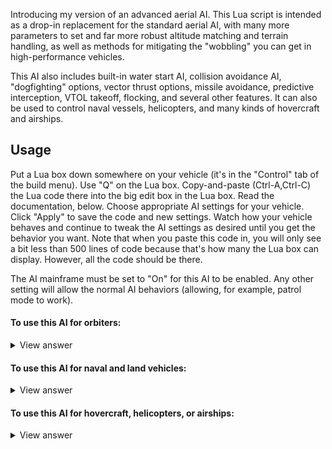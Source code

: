 Introducing my version of an advanced aerial AI. This Lua script is intended as a drop-in replacement for the standard aerial AI, with many more parameters to set and far more robust altitude matching and terrain handling, as well as methods for mitigating the "wobbling" you can get in high-performance vehicles.

This AI also includes built-in water start AI, collision avoidance AI, "dogfighting" options, vector thrust options, missile avoidance, predictive interception, VTOL takeoff, flocking, and several other features. It can also be used to control naval vessels, helicopters, and many kinds of hovercraft and airships.

## Usage ##

Put a Lua box down somewhere on your vehicle (it's in the "Control" tab of the build menu). Use "Q" on the Lua box. Copy-and-paste (Ctrl-A,Ctrl-C) the Lua code there into the big edit box in the Lua box. Read the documentation, below. Choose appropriate AI settings for your vehicle. Click "Apply" to save the code and new settings. Watch how your vehicle behaves and continue to tweak the AI settings as desired until you get the behavior you want.
Note that when you paste this code in, you will only see a bit less than 500 lines of code because that's how many the Lua box can display. However, all the code should be there.

The AI mainframe must be set to "On" for this AI to be enabled. Any other setting will allow the normal AI behaviors (allowing, for example, patrol mode to work).

#### To use this AI for orbiters:

<details>
<summary>View answer</summary>

An "orbiter" is a vehicle that continually circles their target instead of making strafing runs. To do this, set "AngleBeforeTurn" to a larger value, usually between 40-90 degrees depending on your vehicles maneuverability. The smaller the number, the tighter the orbit, and the more maneuverable your vehicle will need to be. Most orbiters use only yawing to turn, so you will also usually need to set "AngleBeforeRoll" to 180 so your vehicle won't try to roll.
</details>

#### To use this AI for naval and land vehicles:

<details>
<summary>View answer</summary>

* Set `AngleBeforeRoll = 180`, so your ship yaws to turn all the time.
* Set `CruiseAltitude` to the typical altitude of your vehicle. This isn't strictly necessary to do but it helps the AI not be confused.
* Set `DeployAlt` to some large negative value so it won't try to do a water start and thus turn off the engines.
* Set `DriveMode` to `0` or `1` for water/land mode controls respectively.
* You will probably want to make your vehicle an orbiter (see above) so it won't try to strafe the enemy and collide with them.
* Set other parameters as desired to control the behavior of the ship. Good luck!
</details>

#### To use this AI for hovercraft, helicopters, or airships:

<details>
<summary>View answer</summary>

* Set `AngleBeforeRoll = 180`, so your ship yaws to turn all the time.
* Set `MaxElevationAngle = 0` so that your ship won't pitch up or down.
* To use thrusters to control altitude, set `UseAltitudeJets = true`.
* To use helicopter blades to control altitude, choose some spinners to set in `HeliSpinners` and/or some dediblades to set in `HeliDediblades`, or set either of these options to `'all'`, and set min and max helicopter blade speeds to an appropriate value for your helicopter.
<details>

#### To use this AI for ramming/kamikaze vehicles:

<details>
<summary>View answer</summary>

* In the dogfighting options, set `MatchTargetAltitude = true` and `MatchAltitudeOffset = 0`. This will make the AI try to match altitudes with the target vehicle. `MatchAltitudeRange` will control how far away the AI will try to do this.
* Set `UsePredictiveGuidance = true` so the vehicle aims where the target will be, not where it is.
* Set `AngleBeforeTurn = 0` so that the vehicle heads directly towards the enemy.
* Set `AvoidTarget = false` OR `CollisionTThreshold = 0` so the collision avoidance code does not try to steer away from a collision.
</details>

#### How to improve FPS

<details>
<summary>View answer</summary>

This AI does a lot of "thinking", potentially considering information about every vehicle and enemy missile in play, many times per second. Under some conditions this can make the AI slow to run, reducing FPS -- particularly this can occur in "swarm builds" in which many copies of this AI are operating in parallel. There are several options which can be used to mitigate this problem:

* Turn off missile avoidance (set `WarningMainframe = -1`) if your vehicle doesn't need it.
* Turn off collision detection if you don't think it will be helpful (set `AvoidFriendlies` and/or `AvoidOtherEnemies` to `false` as appropriate).
* Finally, and perhaps most importantly, increase `UpdateRate` to `2` or more. This will do the most to help, but it will slightly reduce the responsiveness of your vehicle. Your vehicle will still fly, but it won't update it's desired heading or altitude as often.
</details>

#### Where to find SubConstruct IDs

<details>
<summary>View answer</summary>

SubConstruct IDs are needed for the `HeliSpinners`, `VTSpinners`, `VTOLSpinners`, and `ExcludeSpinners` options.
These IDs are attached to spinner blocks. You can find them in the lower-left hand corner of the Spinner GUI, as follows:

<p align="center">
<img src="http://i.imgur.com/P3bf6XT.jpg" alt="SubConstruct IDs" width="600"/>
</p>
</details>

## BASIC OPTIONS
When the vehicle is within `AngleBeforeRoll` degrees of its target, it will try to yaw towards
(or away!) from its target such that its nose is pointed `AngleBeforeTurn` degrees away from it.
If `UsePreferredSide = true`, use a positive value of `AngleBeforeTurn` to approach targets on the right,
a negative value to approach targets on the left. Otherwise, always use a positive value. 

```lua
AngleBeforeTurn = 10
```

If the vehicle is at greater angle than this from it's target, it will try to roll towards it.
(and stop rolling when `AngleBeforeTurn` is reached).
Set this to `180` to NEVER use rolling to turn the vehicle.

```lua
AngleBeforeRoll = 30
```

Outside of this distance, the vehicle will try to close on it's target.
NOTE: All distances are measured along the ground, in meters.

```lua
AttackRunDistance = 600
```

Within this distance, the vehicle will just try to go straight until `AttackRunDistance` is triggered.

```lua
AbortRunDistance = 300
```

Outside of this distance, the AI will try to intercept its target by attempting
to predict it's future position.

```lua
ClosingDistance = 1000
```

If `AttackRunDistance` hasn't been triggered within this time, force an attack run.

```lua
ForceAttackTime = 15
```

Altitude we will try to cruise at by default.

```lua
CruiseAltitude = 100
```

Maximum (straight-line) distance AI will try to permit vehicle to wander from it's target. This is mostly useful for tournaments that impose a distance limit, and vehicles that might run away for various reasons (i.e. missile evasion). After the vehicle goes beyond this limit, will impose an increasingly greater steering force to try to get the vehicle pointed back on target.

```lua
MaxDistance = 5000
```

Maximum positive and negative pitch angles AI will attempt to use while climbing or descending (respectively).
Also limits yaw when vehicle is rolled on it's side.

```lua
MaxPitch = 30
MinPitch = -15
```

## SPEED CONTROL

This AI has various options for controlling speed during various conditions of it's flight. Speed settings may either be expressed as a value in meters/second, or a throttle value, which is a 0-1 value representing as a percentage of the drives power output.

The minimum speed (in m/s) you want your vehicle to go. If your speed ever goes to less than this (perhaps due to low throttle settings and/or battle damage), the throttle will be temporarily set to maximum until you are above the minimum speed.

```lua
MinimumSpeed = 0
```

The maximum speed you want your aircraft to go. If this is exceeded, the AI will temporarily
reduce throttle to 10% of maximum. Some tournaments specify a maximum speed, making this limit helpful.

```lua
MaximumSpeed = 999
```

Maximum throttle we'll cruise at when no enemies are present.

```lua
CruiseThrottle = 1
```

Throttle we'll use when engaged with enemies.

```lua
AttackRunThrottle = 1 -- when on an attack run (angle to target is less than "AngleBeforeRoll") inside of ClosingDistance 
EscapeThrottle = 1    -- triggered after coming within "AbortRunDistance" until "AttackRunDistance" is reached
RollingThrottle = 1   -- when rolling aircraft to face enemy (angle to target is greater than "AngleBeforeRoll")
ClosingThrottle = 1   -- when outside of ClosingDistance AND not in a roll
```

## PID SETTINGS

These settings work similarly to the PID control block available for the normal FtD AI. PID control allows for much more stable flight (if desired). Most people may not need to edit these settings at all. The "P" setting is kP gain, or how powerfully the AI responds to a request for a change in angle. The "D" setting is Td derivative time and helps the AI smooth out overcorrections. Most of the time, the other settings won't need to be changed at all.

```lua
--                   P,        D,       I,    OutMax,   OutMin,    IMax,    IMin
yawPIDData      = {0.2,     0.05,     0.0,         1,       -1,       1,      -1}
rollPIDData     = {0.2,     0.05,     0.0,         1,       -1,       1,      -1}
pitchPIDData    = {0.2,     0.02,     0.0,         1,       -1,       1,      -1}
```

My thanks to Draba, goduranus, and CP75 for their previous work on PID controllers for FtD, which this code also uses.

## HELICOPTER OPTIONS

A list of subconstruct ID's for the individual spinners you want to use for altitude control on a helicopter. Use `'all'` if you want to use all spinners. These do NOT include Dediblades; use the next setting for that.

```lua
HeliSpinners = {}
```

A list of ID's for the individual dediblades you want to use for altitude control on a helicopter. Use `'all'` if you want to use all dediblades. Right now you'll have to guess a bit to test the index; they are usually numbered from `0` starting from the first dediblade you place on the hull.

```lua
HeliDediblades = {}
```

The helicopter blade speeds to use for controlling altitude. These should range between `-30` to `30`.
Use AltitudeClamp to control how smoothly these speeds are transitioned between
as your helicopter approaches it's target altitude.

```lua
MinHelicopterBladeSpeed = 10 -- when lowering altitude
MaxHelicopterBladeSpeed = 30 -- when gaining altitude
```

## TERRAIN AVOIDANCE OPTIONS

Allow a vehicle to avoid terrain by temporarily increasing it's altitude.

```lua
AvoidTerrain = true
```

The minimum relative altitude a vehicle will maintain above terrain. Higher priority than MaxAltitude.

```lua
MinAltitude = 50
```

The maximum altitude above sea-level the vehicle will attempt.

```lua
MaxAltitude = 400
```

A set of multipliers on current velocity; how far we look ahead to avoid terrain.
We'll look ahead at each of these points to see if terrain is in the way. Most vehicles won't need to change these values.

```lua
TerrainLookahead = {0,1,2,4}
```

Cap vehicle throttle at this value when a possible collision is sensed.

```lua
MaxTerrainThrottle = 1
```

Use the advanced steering system to avoid difficult terrain by flying around, instead of over. Not guaranteed to work as this weight governs a priority that must be balanced with other steering priorities the vehicle may have, but sometimes helps to avoid difficult mountains.
If positive, this weight will examine 8 compass directions around the vehicle at distances determined by velocity and `TerrainLookahead`, and if the terrain is judged to be too high,
will attempt to angle the aircraft away from the terrain.
It will still attempt to avoid terrain by gaining altitude if needed.

```lua
TerrainAvoidanceWeight = 1
```

## WATER START OPTIONS

Water start will deploy balloons when the center of mass is lower than this.
If your vehicle has no water start balloons, set this to some large negative value.

```lua
 DeployAlt = 5
```

Water start will release balloons when the center of mass is higher than this.

```lua
ReleaseAlt = 15
```

After water start has been triggered, will disable movement until this altitude has been reached.

```lua
EnableEnginesAlt = 10
```

## COLLISION AVOIDANCE OPTIONS

Collision detection and avoidance tries to detect and avoid possible collisions with other vehicles using the advanced
steering system. The AI will always focus on avoiding the most imminent collision threat.

The `CollisionTThreshold` parameter is how distant in time (in seconds)
a potential collision will be considered dangerous -- the less maneuverable your vehicle, the higher you may want to set this.
Set to `0` if you don't care about collisions.

```lua
CollisionTThreshold = 5
```

How large your vehicle is. Usually set it to half the longest dimension.

```lua
CraftRadius = 27
```

How much buffer space to give between itself and other vehicles. Higher values are safer.

```lua
BufferSize = 50
```

We don't have any way to know the size of an enemy in Lua, so you can estimate it here. Set this value to half the largest dimension of the enemies you expect to fight.

```lua
EnemyRadius = 50
```

Use the advanced steering system to avoid collisions with friendly vehicles. Can be expensive to calculate if you have many friendly vehicles in play.

```lua
AvoidFriendlies = true
```

Avoid collisions with your target. Set to `false` if you have a melee vehicle.

```lua
AvoidTarget = true
```

Avoid collisions with other enemies. Can be expensive to calculate if there are many enemy vehicles in play.

```lua
AvoidOtherEnemies = true
```

The weight, or priority, to set on avoiding collisions for the advanced steering system. Set to `0` if you don't care. Any large value (`10` is fine in most cases) will set a high priority on avoiding collisions.

```lua
AvoidanceWeight = 10
```

## STEERING OPTIONS

The advanced steering system governs almost all changes in azimuth, or heading, of a vehicle.
This system allows the vehicle designer to set different weights, or priorities, on various activities a vehicle AI might care about, from attacking the target to dodging missiles. To understand how steering works, it will be helpful to read these links: 

* [Steering Behaviors For Autonomous Characters](http://www.red3d.com/cwr/steer/gdc99/)
* [Boids](http://www.red3d.com/cwr/boids/)

Note that weights are relative. That means arbitrarily increasing a weight may not do what you expect: two weights at `1` and `2` have the same relative importance as the same weights at `100` and `200`.

Flocking is an advanced behavior that allows formation-like flying and collision avoidance with friendly vehicles in the "flock".
See below a pair of demo Cutlass's using flocking to maintain a formation:

<p align="center">
<img src="http://i.imgur.com/iNHJDhO.jpg" alt="Formation flying" width="600"/>
</p>

Start using flocking by setting `NeighborRadius` to a positive number (try `300`, for example). This will tell your vehicle to "notice" other friendly vehicles within this radius and form a flock with them.

```lua
NeighborRadius = 0  -- in meters
```

For alignment and cohesion, ignore craft that are going below this speed (in m/s). Useful if one of the vehicle becomes damaged and has to drop out of formation.

    IgnoreBelowSpeed = 0

Set `FlockWithBlueprintNames = 'all'` to use alignment and cohesion with all friendly craft.
Enclose a comma-delimited list of vehicle names in curly braces {} to use alignment and cohesion
with only craft with those names. Names given will match with any vehicle that starts with that
combination of letters, for example `{'Rapier'}` will match with any vehicle named
'Rapier', 'Rapier-A', 'Rapier-E', etc.

```lua
FlockWithBlueprintNames = 'all'  -- or, for example {'Rapier', 'Cutlass'}, etc.
```

The weight given to alignment, or the desire to match headings with friendly craft. Usually `1` or `0` to turn this on or off respectively, but other values are fine too and will change steering priorities accordingly.

```lua
AlignmentWeight = 1
```

The weight given to cohesion, or the desire to come closer to friendly craft.

```lua
CohesionWeight = 1
```

The weight given to separation, or the desire to avoid coming too close to other friendly vehicles.

```lua
SeparationWeight = 1
```

A cohesion weight for injured vehicles. May be useful for "medic ships".

```lua
InjuredWeight = 0
```

A cohesion weight for friendly vehicles at ranges outside NeighborRadius. It isn't necessary to use this, but it will help vehicles "find each other" if they get separated.

```lua
LongRangeWeight = .5
```

The weight given to the "normal" target-specific behaviors of attack, escape, etc. Usually you should leave this at `1`. A value of `0` means it ignores enemies when it comes to navigation.

```lua
TargetWeight = 1
```

## "DOGFIGHTING" OPTIONS

"Dogfighting" for this AI means changing behavior of the AI according to behavior of the enemy target.

Whether or not to try to match our altitude to the target.
If set to `false`, will use `CruiseAltitude` during combat.

```lua
MatchTargetAltitude = false
```

Range within which to attempt altitude matching. Beyond this range, uses `CruiseAltitude`.

```lua
MatchAltitudeRange = 1000
```

Altitude in meters above (or below, if negative) the target the vehicle will attempt to attain.
Altitude will still be constrained by `MinAltitude` and `MaxAltitude` terrain avoidance constraints.

```lua
MatchAltitudeOffset = 0
```

The minimum altitude the aircraft will go to when matching altitude

```lua
MinMatchingAltitude = 100
```

Use vehicle roll to try to "broadside" a target. This is very different to a naval broadside (which uses yaw). This is intended for vehicles which have weapons that don't have good elevation control. Set `BroadsideWithin` to a positive number to start broadsiding when the target is within a certain range -- usually would set to the effective range of your weapons. `BroadsideAngle` then controls the roll angle relative to the target you want your vehicle to take. `0` means you want either side of your vehicle pointed at the enemy. `90` means the bottom of your vehicle, `-90` the top. Roll angles will respect the `MaxRollAngle` setting, in the advanced options. The AI will not attempt to broadside while performing a roll to turn, so this option may work best for vehicles that only yaw to turn.

```lua
BroadsideWithin = 0  -- in meters
BroadsideAngle = 0
```

## MISSILE AVOIDANCE OPTIONS

If you allow it to, this AI will try to avoid enemy missiles by running away from them using the advanced steering system. This is generally only useful on maneuverable vehicles (so that it can turn to run away in time), and fast vehicles (so it can buy itself time or just completely outrun missiles).

Set `WarningMainframe = -1` to ignore missiles. Set it to the index
of the mainframe with missile warners, if you have missile warners. If you only have one mainframe,
then `WarningMainframe = 0`.

```lua
WarningMainframe = -1
```

If missiles are within this time-to-target threshold, vehicle will try to run away from them.

```lua
RunAwayTTT = 4  -- in seconds
```

You shouldn't need to mess with this. Helps decide when a missile might be dangerous.

```lua
DangerRadius = 20
```

The speed (in m/s) your ship is usually able to go when dodging missiles.

```lua
NormalSpeed = 100
```

The weight (or priority) to give dodging missiles for the advanced steering system. This is on a *per missile* basis, so a large missile barrage is considered very high-priority in total. Also, the closer to impact a missile is, the more importance it is given. `0` will ignore missiles, larger values will give running away increasingly high priority (`2` works fine in my tests, though you may want it higher if even one missile is dangerous to your vehicle).

```lua
DodgingWeight = 2
```

## VECTOR THRUST OPTIONS

Vector thrust means placing jets on spin blocks, potentially allowing much more powerful yaw, pitch,
or roll authority on a vehicle. See below a demo Cutlass using vector thrust for roll:

<p align="center">
<img src="http://i.imgur.com/5ieUbRY.jpg" alt="Vector thrust" width="600"/>
</p>

Turn this option on by specifying a number of SubConstruct IDs
to use with `VTSpinners`. Use `VTSpinners = 'all'` to use all spinners, or supply a comma-delimited
list as follows: `{0,1,2}`. Spinners placed vertically are for yaw. Spinners placed horizontally
control roll and pitch (so I suggest placing them farther to the left and right of your CoM).
Also see the `ExcludeSpinners` option to specify a list of spinners to exclude, if this is set to `'all'`.

```lua
VTSpinners = nil
```

The maximum angle to set any particular spinner to. Roll and pitch angles are cumulative (so make sure they sum to at most 90 degrees). The maximum angle you can specify is 90 degrees. Set to `0` to not use that particular kind of vector
thrust. You can use negative angles to reverse the angle direction.
The VTOL angle is the downwards angle VTOL spinners will be set to in VTOL mode (see next section).

```lua
MaxVTAngle = {30,30,30,90} -- yaw, roll, pitch, VTOL
```

The maximum speed at which vector thrust spinners change direction. Ranges between `1` and `30`. You will want this at `30` for best vehicle performance but may want to set it lower for the sake of smoother visual changes.

```lua
VTSpeed = 30
```

## VTOL/HOVER OPTIONS

While not yet as extensive as the hover options afforded by some other scripts, this AI does allow for control of hover jets to control altitude, as well as VTOL takeoff at low speeds (i.e. decks of carriers and the like).

Use jets pointing up or down to assist in controlling altitude. 

```lua
UseAltitudeJets = false
```

An option for airships is to allow the AI to manually control downward-pointing engine drive
fractions. This option can be turned off above a certain speed (in m/s) for VTOL takeoffs.
Set `UseVTOLBeneathSpeed` to a large number to use VTOL all the time

```lua
 UseVTOLBeneathSpeed = 0
```

A list of engine indices to use for VTOL. Set to `'all'` to use all downward-pointing engines.
Use a list format, i.e. `{0,1,2,3}` to specify exact engine indices -- generally engines are numbered in the order you place them on the vehicle. Engines may be attached to
spin blocks for use with vector thrust, and will be rotated backwards for normal use when `UseVTOLBeneathSpeed`
is exceeded. If engines are on spin blocks, you must specify their indices if the AI is to
control their drive fraction.
For engines mounted to the hull, set each such engine to "Main".
You can (and should) set the drive fractions of each engine you want to use with this AI,
on the engine itself. The drive fraction on each engine specifies the maximum amount of
power you want to use on that engine.

```lua
VTOLEngines = nil
```

The set of VTOL SubConstruct spinner IDs to use when in VTOL mode. Set to `'all'` to select all spinners capable of
pointing downwards. Otherwise, choose a list of spinner SubConstruct IDs as follows: `{0,1,2,3}`.
VTOL spinners will angle downwards at their given MaxVTAngle when in VTOL mode, otherwise
they will point backwards and operate as normal vectored thrust.
Also see the `ExcludeSpinners` setting to specify a list of spinners to exclude, if this is set to `'all'`.

```lua
VTOLSpinners = 'all'
```

## ADVANCED OPTIONS

These are options most users shouldn't need to change.

Set to `0` for water mode, `1` for land mode, `2` for air mode.

```lua
DriveMode = 2
```

How often to recalculate heading and altitude. At `1` (the minimum), these will recalculate every update. At `10`,
they will recalculate every 10th update. The lower UpdateRate is, the more
responsive the vehicle will be, but it will also take more processing time. Thus higher values may increase FPS.
See more information in [How to improve FPS](https://github.com/Madwand99/From-the-Depths/tree/master/Advanced%20Aerial%20AI#how-to-improve-fps).

```lua
UpdateRate = 1
```

This AI automatically clamps `MaxPitch` and `MinPitch` according to how near the aircraft is to it's target altitude to prevent overshooting when changing altitude. Higher values of `AltitudeClamp` decrease this effect, allowing steeper changes in altitude. Lower values help prevent overshooting. AltitudeClamp also controls how gradually airships approach their target altitude when using altitude jets or helicopter blades.

```lua
AltitudeClamp = .2
```

The default roll angle to maintain. Set it to `90` to have the vehicle usually on it's side.
You may want to set `AngleBeforeTurn = 180` if you do this, so you never yaw.

```lua
DefaultRollAngle = 0
```

There are three kinds of ways this AI can use to control forward speed (i.e., main drive):
* `MainDriveControlType = 0`: Uses standard throttle control. Most vehicles will want this option.
* `MainDriveControlType = 1`: Use forward (only) propulsion balancing. This may help to compensate
for damage to thrusters, or unbalanced thruster placement compared to the center of mass.
WARNING: Propulsion balancing can be very unreliable. YMMV.
* `MainDriveControlType = 2`: Control throttle by varying drive fraction. The AI will try to guess
which thrusters are forward thrusters. It will EXCLUDE any thrusters on spin blocks, so vectored
thrust continues to operate at full power for greatest possible maneuverability.

Choose whatever works for you. I suggest `0` for most vehicles, but vehicles using vector thrust may want to try `2`. This decision only matters if Thottle values you choose aren't always `1`.

```lua
MainDriveControlType = 0
```

The maximum roll angle your vehicle will take during a roll. Set this lower if your vehicle is
going into the sea during a roll.

```lua
MaxRollAngle = 120
```

How close you want your aircraft to be to the "desired" roll angle before pitching up. Set this too
high and you may gain or lose too much altitude during a turn.

```lua
RollTolerance = 30
```

Set this to true if you are interested in knowing what the AI is "thinking" as it operates.

```lua
DebugMode = false
```

Prefer to approach the enemy on only one side of the aircraft or not. Set `AngleBeforeTurn` positive
or negative to choose the side.

```lua
UsePreferredSide = false
```

Predictive guidance tries to guess where the enemy will be by the time the aircraft will reach it,
and head in that direction instead of the current position of the enemy. Set this to `true`
when you don't care about pointing directly at the enemy, and you wish to prioritize "cutting the
circle" on a fast orbiter, or if you want to ram the enemy. Set to `false` if it is more important
to orient yourself in relation to the enemies current position during the attack run, for example if
all your weapons are in a fixed-forward firing position.

```lua
UsePredictiveGuidance = true
```

`AltitudeOffset` is useful when you wish to create multiple vehicles of the same type, and you
don't want to individually set all the various altitude settings so they won't crash into each
other. This value adjusts `CruiseAltitude`, `MaxAltitude`, `MatchAltitudeOffset`, and `MinMatchingAltitude`
simultaneously. You can also give it two table values, e.g. `{0,100}`. This will randomly generate
an offset in the range between 0-100, so your aircraft may be less likely to collide with others of it's kind.

```lua
AltitudeOffset = 0
```

`AngleOfEscape` is the angle relative to the current heading that is set when going from "attack mode" to "escape mode".
It is set once when entering escape mode, and does not adjust to enemy movements.
By default, it is set to `0`, which means to keep flying in the original direction. You can set it to anything
you like though, for example `AngleOfEscape = 90` will turn off at 90 degrees, or
`AngleOfEscape = 180` will have the vehicle try to turn around. Note that if the steering system has other priorities, this escape angle is likely to be ignored.

```lua
AngleOfEscape = 0
```

An additional option for helicopters, vector thrust, and VTOL, `ExcludeSpinners` allows you
to specify spinner SubConstruct IDs to be excluded from use by this AI (if you use the `'all'` option
for `VTSpinners` or `VTOLSpinners`). If used, this must be a comma-delimited list surrounded
by curly braces, for example `ExcludeSpinners = {0,5}`. Note that `HeliSpinners` are automatically excluded
from use by vector thrust if they are specified.

```lua
ExcludeSpinners = nil
```

Whether to orbit the spawn point when there are no enemies, or just fly off in a straight line

```lua
OrbitSpawn = true
```

## Useful links

* [Cutlass demo on Steam workshop](https://steamcommunity.com/sharedfiles/filedetails/?id=1354628015) - This is a demo of the AI, showing off concepts like missile evasion and vector thrust.
* [From the Depths on Steam](http://store.steampowered.com/app/268650/From_the_Depths/)
* [Forum thread for this AI where you can go for help.](http://www.fromthedepthsgame.com/forum/showthread.php?tid=9108) - Note: if your issue is "my plane doesn't fly", make sure it DOES fly with the normal aerial AI -- this AI can't overcome bad design, though it can help in some cases. Exception: vector thrust. Normal AI can't do that (without a lot of ACBs anyway). This code is not magic and can't make a plane fly that couldn't otherwise.
* [Draba's hover AI](http://www.fromthedepthsgame.com/forum/showthread.php?tid=15393) - My code borrows PID control code from this AI. For some types of vehicles -- particularly some hovercraft -- Draba's AI is very helpful.
